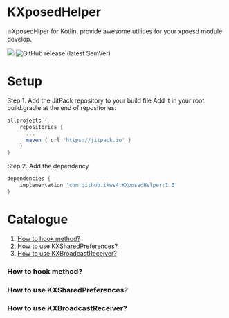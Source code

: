 # KXposedHelper
🔥XposedHlper for Kotlin, provide awesome utilities for your xpoesd module develop.

[![](https://jitpack.io/v/ikws4/KXposedHelper.svg)](https://jitpack.io/#ikws4/KXposedHelper)
![GitHub release (latest SemVer)](https://img.shields.io/github/v/release/ikws4/KXposedHelper)

# Setup
Step 1. Add the JitPack repository to your build file
Add it in your root build.gradle at the end of repositories:
```gradle
allprojects {
    repositories {
      ...
      maven { url 'https://jitpack.io' }
    }
}
```
Step 2. Add the dependency
```gradle
dependencies {
    implementation 'com.github.ikws4:KXposedHelper:1.0'
}
```

# Catalogue
1. [How to hook method?](#How-to-hook-method?)
2. [How to use KXSharedPreferences?](#How-to-use-KXSharedPreferences?)
3. [How to use KXBroadcastReceiver?](#How-to-use-KXBroadcastReceiver?)

### How to hook method?

### How to use KXSharedPreferences?

### How to use KXBroadcastReceiver?
